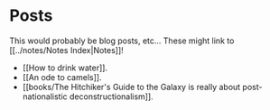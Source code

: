 # Posts
This would probably be blog posts, etc... These might link to [[../notes/Notes Index|Notes]]!

- [[How to drink water]].
- [[An ode to camels]].
- [[books/The Hitchiker's Guide to the Galaxy is really about post-nationalistic deconstructionalism]].